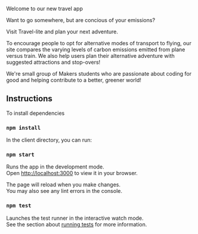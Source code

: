 Welcome to our new travel app

Want to go somewhere, but are concious of your emissions?

Visit Travel-lite and plan your next adventure.

To encourage people to opt for alternative modes of transport to flying, our site compares the varying levels of carbon emissions emitted from plane versus train. We also help users plan their alternative adventure with suggested attractions and stop-overs!

We're small group of Makers students who are passionate about coding for good and helping
contribute to a better, greener world!

## Instructions

To install dependencies

### `npm install`

In the client directory, you can run:

### `npm start`

Runs the app in the development mode.\
Open [http://localhost:3000](http://localhost:3000) to view it in your browser.

The page will reload when you make changes.\
You may also see any lint errors in the console.

### `npm test`

Launches the test runner in the interactive watch mode.\
See the section about [running tests](https://facebook.github.io/create-react-app/docs/running-tests) for more information.
